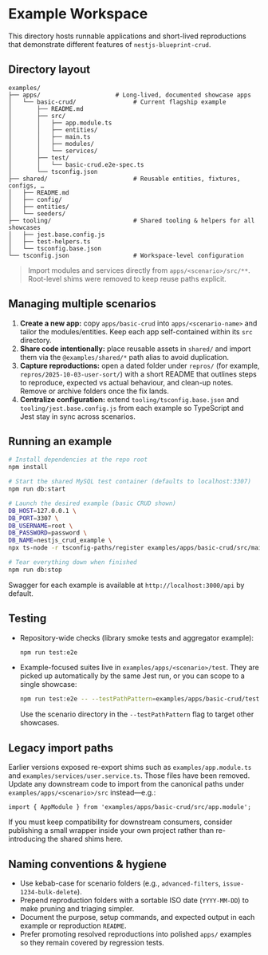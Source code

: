 # Example Workspace

This directory hosts runnable applications and short-lived reproductions that demonstrate different features of `nestjs-blueprint-crud`.

## Directory layout

```
examples/
├── apps/                     # Long-lived, documented showcase apps
│   └── basic-crud/                # Current flagship example
│       ├── README.md
│       ├── src/
│       │   ├── app.module.ts
│       │   ├── entities/
│       │   ├── main.ts
│       │   ├── modules/
│       │   └── services/
│       ├── test/
│       │   └── basic-crud.e2e-spec.ts
│       └── tsconfig.json
├── shared/                        # Reusable entities, fixtures, configs, …
│   ├── README.md
│   ├── config/
│   ├── entities/
│   └── seeders/
├── tooling/                       # Shared tooling & helpers for all showcases
│   ├── jest.base.config.js
│   ├── test-helpers.ts
│   └── tsconfig.base.json
└── tsconfig.json                  # Workspace-level configuration
```

> Import modules and services directly from `apps/<scenario>/src/**`. Root-level shims were removed to keep reuse paths explicit.

## Managing multiple scenarios

1. **Create a new app:** copy `apps/basic-crud` into `apps/<scenario-name>` and tailor the modules/entities. Keep each app self-contained within its `src` directory.
2. **Share code intentionally:** place reusable assets in `shared/` and import them via the `@examples/shared/*` path alias to avoid duplication.
3. **Capture reproductions:** open a dated folder under `repros/` (for example, `repros/2025-10-03-user-sort/`) with a short README that outlines steps to reproduce, expected vs actual behaviour, and clean-up notes. Remove or archive folders once the fix lands.
4. **Centralize configuration:** extend `tooling/tsconfig.base.json` and `tooling/jest.base.config.js` from each example so TypeScript and Jest stay in sync across scenarios.

## Running an example

```bash
# Install dependencies at the repo root
npm install

# Start the shared MySQL test container (defaults to localhost:3307)
npm run db:start

# Launch the desired example (basic CRUD shown)
DB_HOST=127.0.0.1 \
DB_PORT=3307 \
DB_USERNAME=root \
DB_PASSWORD=password \
DB_NAME=nestjs_crud_example \
npx ts-node -r tsconfig-paths/register examples/apps/basic-crud/src/main.ts

# Tear everything down when finished
npm run db:stop
```

Swagger for each example is available at `http://localhost:3000/api` by default.

## Testing

- Repository-wide checks (library smoke tests and aggregator example):

  ```bash
  npm run test:e2e
  ```

- Example-focused suites live in `examples/apps/<scenario>/test`. They are picked up automatically by the same Jest run, or you can scope to a single showcase:

  ```bash
  npm run test:e2e -- --testPathPattern=examples/apps/basic-crud/test
  ```

  Use the scenario directory in the `--testPathPattern` flag to target other showcases.

## Legacy import paths

Earlier versions exposed re-export shims such as `examples/app.module.ts` and `examples/services/user.service.ts`. Those files have been removed. Update any downstream code to import from the canonical paths under `examples/apps/<scenario>/src` instead—e.g.:

```
import { AppModule } from 'examples/apps/basic-crud/src/app.module';
```

If you must keep compatibility for downstream consumers, consider publishing a small wrapper inside your own project rather than re-introducing the shared shims here.

## Naming conventions & hygiene

- Use kebab-case for scenario folders (e.g., `advanced-filters`, `issue-1234-bulk-delete`).
- Prepend reproduction folders with a sortable ISO date (`YYYY-MM-DD`) to make pruning and triaging simpler.
- Document the purpose, setup commands, and expected output in each example or reproduction `README`.
- Prefer promoting resolved reproductions into polished `apps/` examples so they remain covered by regression tests.
